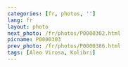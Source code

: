 ```yaml
---
categories: [fr, photos, '']
lang: fr
layout: photo
next_photo: /fr/photos/P0000302.html
picname: P0000303
prev_photo: /fr/photos/P0000386.html
tags: [Aleo Virosa, Kolibri]
---
```

